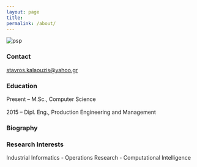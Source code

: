 ```yaml
---
layout: page
title: 
permalink: /about/
---
```



![psp](http://tracer.lcc.uma.es/problems/psp/ingsw-instance.gif )


### Contact
[stavros.kalaouzis@yahoo.gr](mailto:stavros.kalaouzis@yahoo.gr)

### Education
Present – M.Sc., Computer Science       <br />                                                  
2015 – Dipl. Eng., Production Engineering and Management

### Biography 


### Research Interests
Industrial Informatics - Operations Research - Computational Intelligence


